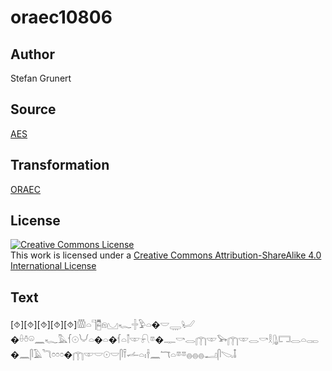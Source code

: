 # oraec10806

## Author

Stefan Grunert

## Source

[AES](https://github.com/simondschweitzer/aes)

## Transformation

[ORAEC](https://oraec.github.io/)

## License

<a rel="license" href="http://creativecommons.org/licenses/by-sa/4.0/"><img alt="Creative Commons License" style="border-width:0" src="https://i.creativecommons.org/l/by-sa/4.0/88x31.png" /></a><br />This work is licensed under a <a rel="license" href="http://creativecommons.org/licenses/by-sa/4.0/">Creative Commons Attribution-ShareAlike 4.0 International License</a>

## Text

[⯑][⯑][⯑][⯑][⯑]𓏃𓏏𓊹𓉥𓁶𓈋𓆑𓏶𓅱𓏏�𓎟𓇾𓂦<br>
�𓏐𓏊𓏖𓈖𓆑𓅓𓆳𓇳𓄋𓏏�𓏏�𓆳𓏏𓌐𓎱𓍯𓎼�𓊃𓎡𓂋𓉲𓎱𓅨𓉲𓎱𓂋𓎡𓎛𓊮𓉐𓂋𓏏𓋉�𓈖𓋴𓄿𓆓𓏌𓏌𓏌�𓉲𓎱𓎟𓇳𓎟𓋴𓍋𓌡𓏏𓏤𓌂𓈖𓄓𓏏𓎼𓎼𓐍𓐍𓐍𓂝𓋴𓌫𓄤<br>
